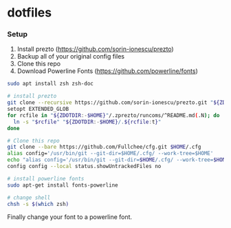 # dotfiles

### Setup
1. Install prezto (https://github.com/sorin-ionescu/prezto)
2. Backup all of your original config files
3. Clone this repo
4. Download Powerline Fonts (https://github.com/powerline/fonts)

```bash
sudo apt install zsh zsh-doc

# install prezto
git clone --recursive https://github.com/sorin-ionescu/prezto.git "${ZDOTDIR:-$HOME}/.zprezto"
setopt EXTENDED_GLOB
for rcfile in "${ZDOTDIR:-$HOME}"/.zprezto/runcoms/^README.md(.N); do
  ln -s "$rcfile" "${ZDOTDIR:-$HOME}/.${rcfile:t}"
done

# Clone this repo
git clone --bare https://github.com/Fullchee/cfg.git $HOME/.cfg
alias config='/usr/bin/git --git-dir=$HOME/.cfg/ --work-tree=$HOME'
echo "alias config='/usr/bin/git --git-dir=$HOME/.cfg/ --work-tree=$HOME'" >> $HOME/.bashrc
config config --local status.showUntrackedFiles no

# install powerline fonts
sudo apt-get install fonts-powerline

# change shell
chsh -s $(which zsh)
```

Finally change your font to a powerline font.

